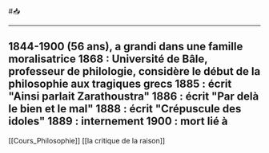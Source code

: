 #📥 
___
1844-1900 (56 ans), a grandi dans une famille moralisatrice
1868 : Université de Bâle, professeur de philologie, considère le début de la philosophie aux tragiques grecs
1885 : écrit "Ainsi parlait Zarathoustra"
1886 : écrit "Par delà le bien et le mal"
1888 : écrit "Crépuscule des idoles"
1889 : internement
1900 : mort
lié à
---
[[Cours_Philosophie]] [[la critique de la raison]]